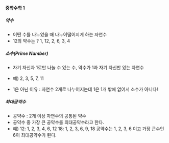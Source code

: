 #### 중학수학 1
##### 약수
* 어떤 수를 나누었을 때 나누어떨어지게 하는 자연수
* 12의 약수는 ? 1, 12, 2, 6, 3, 4

##### 소수(Prime Number)
* 자기 자신과 1로만 나눌 수 있는 수, 약수가 1과 자기 자신만 있는 자연수
* 예) 2, 3, 5, 7, 11

* 1은 아닌 이유 : 자연수 2개로 나누어지는데 1은 1개 밖에 없어서 소수가 아니다!

##### 최대공약수
* 공약수 : 2개 이상 자연수의 공통된 약수
* 공약수 중 가장 큰 공약수를 최대공약수라고 한다.
* 예) 12: 1, 2, 3, 4, 6, 12    18: 1, 2, 3, 6, 9, 18    공약수는 1, 2, 3, 6 이고 가장 큰수인 6이 최대공약수가 된다.
